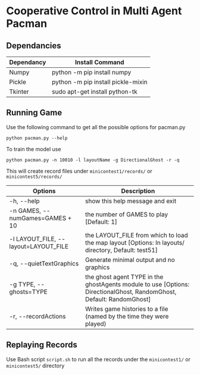 # Cooperative Control in Multi Agent Pacman

## Dependancies
Dependancy  | Install Command
------------- | -------------
Numpy  | python -m pip install numpy
Pickle  | python -m pip install pickle-mixin
Tkinter | sudo apt-get install python-tk

## Running Game
Use the following command to get all the possible options for pacman.py

` python pacman.py --help `

To train the model use

` python pacman.py -n 10010 -l layoutName -g DirectionalGhost -r -q `

This will create record files under ` minicontest1/records/ ` or ` minicontest5/records/ `

Options | Description
-------------|--------------
  -h, --help         |   show this help message and exit
  -n GAMES, --numGames=GAMES + 10 | the number of GAMES to play [Default: 1]
  -l LAYOUT_FILE, --layout=LAYOUT_FILE | the LAYOUT_FILE from which to load the map layout [Options: In layouts/ directory, Default: test51]
  -q, --quietTextGraphics | Generate minimal output and no graphics
  -g TYPE, --ghosts=TYPE | the ghost agent TYPE in the ghostAgents module to use [Options: DirectionalGhost, RandomGhost, Default: RandomGhost]
  -r, --recordActions |  Writes game histories to a file (named by the time they were played)

## Replaying Records
Use Bash script ` script.sh ` to run all the records under the ` minicontest1/ ` or ` minicontest5/ ` directory
